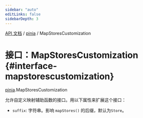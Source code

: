 ```yaml
---
sidebar: "auto"
editLinks: false
sidebarDepth: 3
---
```


[API 文档](../index.md) / [pinia](../modules/pinia.md) / MapStoresCustomization

# 接口：MapStoresCustomization {#interface-mapstorescustomization}

[pinia](../modules/pinia.md).MapStoresCustomization

允许自定义映射辅助函数的接口。用以下属性来扩展这个接口：

- `suffix`: 字符串。影响 `mapStores()` 的后缀，默认为`Store`。
